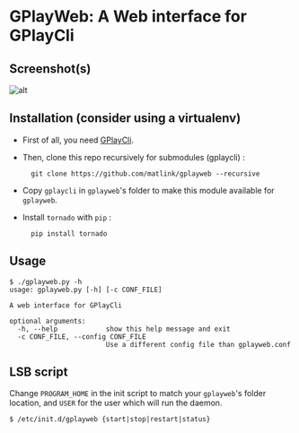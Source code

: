 GPlayWeb: A Web interface for GPlayCli
======================================

Screenshot(s)
-------------

![alt](https://pic.matlink.fr/Uc0u57eC/u8iQf5Mc)

Installation (consider using a virtualenv)
------------------------------------------

- First of all, you need [GPlayCli](https://github.com/matlink/gplaycli).
- Then, clone this repo recursively for submodules (gplaycli) : 

		git clone https://github.com/matlink/gplayweb --recursive 

- Copy `gplaycli` in `gplayweb`'s folder to make this module available for `gplayweb`.
- Install `tornado` with `pip` :
	
		pip install tornado

Usage
-----

	$ ./gplayweb.py -h
	usage: gplayweb.py [-h] [-c CONF_FILE]

	A web interface for GPlayCli

	optional arguments:
	  -h, --help            show this help message and exit
	  -c CONF_FILE, --config CONF_FILE
	                        Use a different config file than gplayweb.conf

LSB script
----------
Change `PROGRAM_HOME` in the init script to match your `gplayweb`'s folder location, and `USER` for the user which will run the daemon.

	$ /etc/init.d/gplayweb {start|stop|restart|status}
